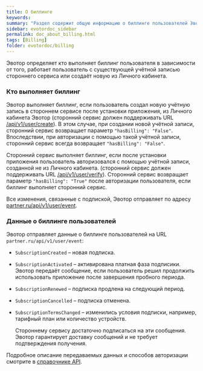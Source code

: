 ```yaml
---
title: О биллинге
keywords:
summary: "Раздел содержит общую информацию о биллинге пользователей Эвотор. "
sidebar: evotordoc_sidebar
permalink: doc_about_billing.html
tags: [Billing]
folder: evotordoc/billing
---
```


Эвотор определяет кто выполняет биллинг пользователя в зависимости от того, работает пользователь с существующей учётной записью стороннего сервиса или создаёт новую из Личного кабинета.

### Кто выполняет биллинг

Эвотор выполняет биллинг, если пользователь создал новую учётную запись в стороннем сервисе после установки приложения, из Личного кабинета Эвотор (сторонний сервис должен поддерживать URL [/api/v1/user/create](https://api.evotor.ru/docs/#tag/Vebhuki-zaprosy%2Fpaths%2F~1partner.ru~1api~1v1~1user~1verify%2Fpost)). В этом случае, при создании новой учётной записи, сторонний сервис возвращает параметр `"hasBilling": "False"`. Впоследствии, при авторизации с помощью такой учётной записи, сторонний сервис всегда возвращает `"hasBilling": "False"`.

Сторонний сервис выполняет биллинг, если после установки приложения пользователь авторизовался с помощью учётной записи, созданной не из Личного кабинета. (сторонний сервис должен поддерживать URL [/api/v1/user/verify](https://api.evotor.ru/docs/#tag/Vebhuki-zaprosy%2Fpaths%2F~1partner.ru~1api~1v1~1user~1verify%2Fpost)). Сторонний сервис возвращает параметр `"hasBilling": "True"` после авторизации пользователя, если биллинг выполняет сторонний сервис.

Все изменения, связанные с подпиской, Эвотор отправляет по адресу [partner.ru/api/v1/user/event](https://api.evotor.ru/docs/#tag/Vebhuki-uvedomleniya%2Fpaths%2F~1partner.ru~1api~1v1~1user~1event%2Fpost).


### Данные о биллинге пользователей

Эвотор отправляет данные о биллинге пользователей на URL `partner.ru/api/v1/user/event`:

  * `SubscriptionCreated` – новая подписка.
  * `SubscriptionActivated` – активирована платная фаза подписики. Эвотор передаёт сообщение, если пользователь решил продолжить использовать приложение после завершения пробного периода.
  * `SubscriptionRenewed` – подписка продлена на следующий период.
  * `SubscriptionCancelled` – подписка отменена.
  * `SubscriptionTermsChanged` – изменились условия подписки, например, тарифный план или количество устройств.

    Стороннему сервису достаточно подписаться на эти сообщения. Эвотор гарантирует доставку сообщений и не требует подтверждения получения.

Подробное описание передаваемых данных и способов авторизации смотрите в [справочнике API](https://api.evotor.ru/docs).
